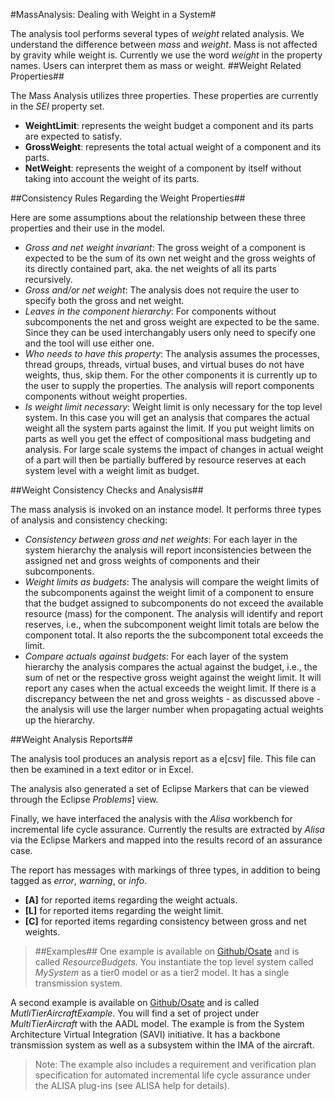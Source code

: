 <!--
Copyright (c) 2004-2024 Carnegie Mellon University and others. (see Contributors file). 
All Rights Reserved.

NO WARRANTY. ALL MATERIAL IS FURNISHED ON AN "AS-IS" BASIS. CARNEGIE MELLON UNIVERSITY MAKES NO WARRANTIES OF ANY
KIND, EITHER EXPRESSED OR IMPLIED, AS TO ANY MATTER INCLUDING, BUT NOT LIMITED TO, WARRANTY OF FITNESS FOR PURPOSE
OR MERCHANTABILITY, EXCLUSIVITY, OR RESULTS OBTAINED FROM USE OF THE MATERIAL. CARNEGIE MELLON UNIVERSITY DOES NOT
MAKE ANY WARRANTY OF ANY KIND WITH RESPECT TO FREEDOM FROM PATENT, TRADEMARK, OR COPYRIGHT INFRINGEMENT.

This program and the accompanying materials are made available under the terms of the Eclipse Public License 2.0
which is available at https://www.eclipse.org/legal/epl-2.0/
SPDX-License-Identifier: EPL-2.0

Created, in part, with funding and support from the United States Government. (see Acknowledgments file).

This program includes and/or can make use of certain third party source code, object code, documentation and other
files ("Third Party Software"). The Third Party Software that is used by this program is dependent upon your system
configuration. By using this program, You agree to comply with any and all relevant Third Party Software terms and
conditions contained in any such Third Party Software or separate license file distributed with such Third Party
Software. The parties who own the Third Party Software ("Third Party Licensors") are intended third party benefici-
aries to this license with respect to the terms applicable to their Third Party Software. Third Party Software li-
censes only apply to the Third Party Software and not any other portion of this program or this program as a whole.
-->
#MassAnalysis: Dealing with Weight in a System#

The analysis tool performs several types of *weight* related analysis. We understand the difference between *mass* and *weight*. Mass is not affected by gravity while weight is. Currently we use the word *weight* in the property names. Users can interpret them as mass or weight. 
##Weight Related Properties##

The Mass Analysis utilizes three properties. These properties are currently in the *SEI* property set.
* **WeightLimit**: represents the weight budget a component and its parts are expected to satisfy.
* **GrossWeight**: represents the total actual weight of a component and its parts.
* **NetWeight**: represents the weight of a component by itself without taking into account the weight of its parts.

##Consistency Rules Regarding the Weight Properties##

Here are some assumptions about the relationship between these three properties and their use in the model.
* *Gross and net weight invariant*: The gross weight of a component is expected to be the sum of its own net weight and the gross weights of its directly contained part, aka. the net weights of all its parts recursively.
* *Gross and/or net weight*: The analysis does not require the user to specify both the gross and net weight. 
* *Leaves in the component hierarchy*: For components without subcomponents the net and gross weight are expected to be the same. Since they can be used interchangably users only need to specify one and the tool will use either one. 
* *Who needs to have this property*: The analysis assumes the processes, thread groups, threads, virtual buses, and virtual buses do not have weights, thus, skip them. For the other components it is currently up to the user to supply the properties. The analysis will report components components without weight properties.
* *Is weight limit necessary*: Weight limit is only necessary for the top level system. In this case you will get an analysis that compares the actual weight all the system parts against the limit. If you put weight limits on parts as well you get the effect of compositional mass budgeting and analysis. For large scale systems the impact of changes in actual weight of a part will then be partially buffered by resource reserves at each system level with a weight limit as budget.

##Weight Consistency Checks and Analysis##

The mass analysis is invoked on an instance model. It performs three types of analysis and consistency checking:
* *Consistency between gross and net weights*:  For each layer in the system hierarchy the analysis will report inconsistencies between the assigned net and gross weights of components and their subcomponents.
* *Weight limits as budgets*: The analysis will compare the weight limits of the subcomponents against the weight limit of a component to ensure that the budget assigned to subcomponents do not exceed the available resource (mass) for the component. The analysis will identify and report reserves, i.e., when the subcomponent weight limit totals are below the component total. It also reports the the subcomponent total exceeds the limit.
* *Compare actuals against budgets*:  For each layer of the system hierarchy the analysis compares the actual against the budget, i.e., the sum of net or the respective gross weight against the weight limit. It will report any cases when the actual exceeds the weight limit. If there is a discrepancy between the net and gross weights - as discussed above - the analysis will use the larger number when propagating actual weights up the hierarchy.

##Weight Analysis Reports##

The analysis tool produces an analysis report as a e[csv] file. This file can then be examined in a text editor or in Excel. 

The analysis also generated a set of Eclipse Markers that can be viewed through the Eclipse *Problems*] view. 

Finally, we have interfaced the analysis with the *Alisa* workbench for incremental life cycle assurance. Currently the results are extracted by *Alisa* via the Eclipse Markers and mapped into the results record of an assurance case.

The report has messages with markings of three types, in addition to being tagged as *error*, *warning*, or *info*.
* **[A]** for reported items regarding the weight actuals.
* **[L]** for reported items regarding the weight limit.
* **[C]** for reported items regarding consistency between gross and net weights.

> ##Examples##
One example is available on [Github/Osate](https://github.com/osate/examples) and is called *ResourceBudgets*. You instantiate the top level system called *MySystem* as a tier0 model or as a tier2 model. It has a single transmission system.

A second example is available on [Github/Osate](https://github.com/osate/alisa-examples) and is called *MutliTierAircraftExample*. You will find a set of project under *MultiTierAircraft* with the AADL model. The example is from the System Architecture Virtual Integration (SAVI) initiative. It has a backbone transmission system as well as a subsystem within the IMA of the aircraft.

> Note: The example also includes a requirement and verification plan specification for automated incremental life cycle assurance under the ALISA plug-ins (see ALISA help for details).

